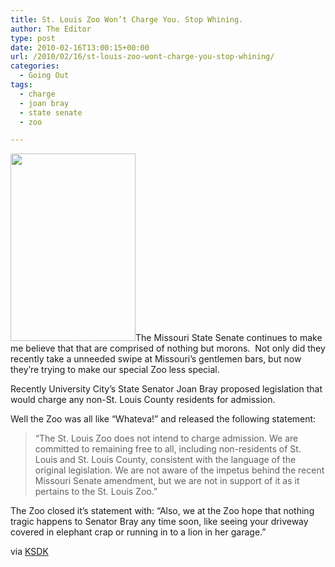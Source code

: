 ```yaml
---
title: St. Louis Zoo Won’t Charge You. Stop Whining.
author: The Editor
type: post
date: 2010-02-16T13:00:15+00:00
url: /2010/02/16/st-louis-zoo-wont-charge-you-stop-whining/
categories:
  - Going Out
tags:
  - charge
  - joan bray
  - state senate
  - zoo

---
```

[<img class="alignright size-medium wp-image-3253" title="zoo_sign" src="http://punchingkitty.com/wp-content/uploads/2010/02/zoo_sign-200x300.jpg" alt="" width="200" height="300" srcset="http://media.punchingkitty.com/wordpress/2010/02/zoo_sign-200x300.jpg 200w, http://media.punchingkitty.com/wordpress/2010/02/zoo_sign.jpg 400w" sizes="(max-width: 200px) 100vw, 200px" />][1]The Missouri State Senate continues to make me believe that that are comprised of nothing but morons.  Not only did they recently take a unneeded swipe at Missouri&#8217;s gentlemen bars, but now they&#8217;re trying to make our special Zoo less special.

Recently University City&#8217;s State Senator Joan Bray proposed legislation that would charge any non-St. Louis County residents for admission.

Well the Zoo was all like &#8220;Whateva!&#8221; and released the following statement:

> &#8220;The St. Louis Zoo does not intend to charge admission. We are committed to remaining free to all, including non-residents of St. Louis and St. Louis County, consistent with the language of the original legislation. We are not aware of the impetus behind the recent Missouri Senate amendment, but we are not in support of it as it pertains to the St. Louis Zoo.&#8221;

The Zoo closed it&#8217;s statement with: &#8220;Also, we at the Zoo hope that nothing tragic happens to Senator Bray any time soon, like seeing your driveway covered in elephant crap or running in to a lion in her garage.&#8221;

via <a href="http://www.ksdk.com/news/local/story.aspx?storyid=196048&catid=3" target="_blank">KSDK</a>

 [1]: http://punchingkitty.com/wp-content/uploads/2010/02/zoo_sign.jpg
